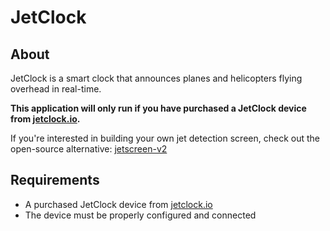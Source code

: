 # JetClock

## About

JetClock is a smart clock that announces planes and helicopters flying overhead in real-time. 

**This application will only run if you have purchased a JetClock device from [jetclock.io](https://jetclock.io).**

If you're interested in building your own jet detection screen, check out the open-source alternative: [jetscreen-v2](https://github.com/jetclock/jetscreen-v2)

## Requirements

- A purchased JetClock device from [jetclock.io](https://jetclock.io)
- The device must be properly configured and connected

